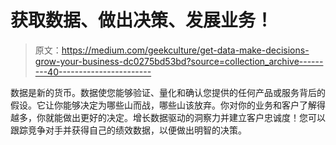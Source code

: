 # 获取数据、做出决策、发展业务！

> 原文：<https://medium.com/geekculture/get-data-make-decisions-grow-your-business-dc0275bd53bd?source=collection_archive---------40----------------------->

数据是新的货币。数据使您能够验证、量化和确认您提供的任何产品或服务背后的假设。它让你能够决定为哪些山而战，哪些山该放弃。你对你的业务和客户了解得越多，你就能做出更好的决定。增长数据驱动的洞察力并建立客户忠诚度！您可以跟踪竞争对手并获得自己的绩效数据，以便做出明智的决策。